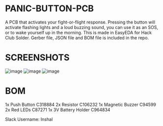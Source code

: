 # PANIC-BUTTON-PCB
A PCB that activates your fight-or-flight response. Pressing the button will activate flashing lights and a loud buzzing sound, you can use it as an SOS, or to wake yourself up in the morning. This is made in EasyEDA for Hack Club Solder. Gerber file, JSON file and BOM file is included in the repo.

# SCREENSHOTS
![image](https://github.com/user-attachments/assets/43cfb287-87f0-40bf-bb52-902cd5bba026)
![image](https://github.com/user-attachments/assets/f2cedd02-cfec-44e4-bf9c-79100be16618)
![image](https://github.com/user-attachments/assets/39b0d491-d432-416e-b952-d768b2cc5966)

# BOM
1x Push Button C318884
2x Resistor C106232
1x Magnetic Buzzer C94599
2x Red LEDs C87271
1x 3V Battery Holder C964834

Slack Username: Inshal

